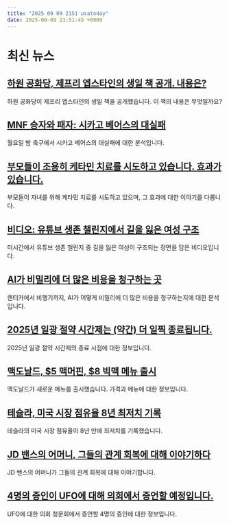 ```yaml
---
title: "2025 09 09 2151 usatoday"
date: 2025-09-09 21:51:45 +0900
---
```


# 최신 뉴스

## [하원 공화당, 제프리 엡스타인의 생일 책 공개. 내용은?](https://www.usatoday.com/story/news/politics/2025/09/08/house-releases-full-jeffrey-epstein-birthday-book/86050207007/)
하원 공화당이 제프리 엡스타인의 생일 책을 공개했습니다. 이 책의 내용은 무엇일까요?
## [MNF 승자와 패자: 시카고 베어스의 대실패](https://www.usatoday.com/story/sports/nfl/2025/09/09/monday-night-football-winners-losers-chicago-bears-jj-mccarthy/86051275007/)
월요일 밤 축구에서 시카고 베어스의 대실패에 대한 분석입니다.
## [부모들이 조용히 케타민 치료를 시도하고 있습니다. 효과가 있습니다.](https://www.usatoday.com/story/life/health-wellness/2025/09/09/ketamine-therapys-controversial-rise-in-youth/85623408007/)
부모들이 자녀를 위해 케타민 치료를 시도하고 있으며, 그 효과에 대한 이야기를 다룹니다.
## [비디오: 유튜브 생존 챌린지에서 길을 잃은 여성 구조](https://www.usatoday.com/story/news/nation/2025/09/09/woman-rescued-youtube-survival-challenge-michigan/86053557007/)
미시간에서 유튜브 생존 챌린지 중 길을 잃은 여성이 구조되는 장면을 담은 비디오입니다.
## [AI가 비밀리에 더 많은 비용을 청구하는 곳](https://www.usatoday.com/story/travel/columnist/2025/09/09/ai-traps-travelers-surprise-fees/85990451007/)
렌터카에서 비행기까지, AI가 어떻게 비밀리에 더 많은 비용을 청구하는지에 대한 분석입니다.
## [2025년 일광 절약 시간제는 (약간) 더 일찍 종료됩니다.](https://www.usatoday.com/story/news/nation/2025/09/08/when-daylight-saving-time-2025/85821111007/)
2025년 일광 절약 시간제의 종료 시점에 대한 정보입니다.
## [맥도날드, $5 맥머핀, $8 빅맥 메뉴 출시](https://www.usatoday.com/story/money/food/2025/09/08/mcdonalds-menu-extra-value-meals-big-mac-mcmuffin/85995106007/)
맥도날드가 새로운 메뉴를 출시했습니다. 가격과 메뉴에 대한 정보입니다.
## [테슬라, 미국 시장 점유율 8년 최저치 기록](https://www.usatoday.com/story/cars/news/2025/09/08/tesla-us-market-share-hits-low/86042023007/)
테슬라의 미국 시장 점유율이 8년 만에 최저치를 기록했습니다.
## [JD 밴스의 어머니, 그들의 관계 회복에 대해 이야기하다](https://www.usatoday.com/story/news/politics/2025/09/09/jd-vance-mom-beverly-aikins-speaks/86054302007/)
JD 밴스의 어머니가 그들의 관계 회복에 대해 이야기합니다.
## [4명의 증인이 UFO에 대해 의회에서 증언할 예정입니다.](https://www.usatoday.com/story/news/politics/2025/09/09/us-congress-uap-ufo-hearing-watch/86043290007/)
UFO에 대한 의회 청문회에서 증언할 4명의 증인에 대한 정보입니다.